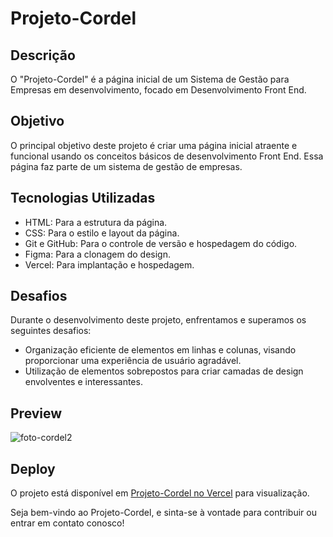 # Projeto-Cordel

## Descrição

O "Projeto-Cordel" é a página inicial de um Sistema de Gestão para Empresas em desenvolvimento, focado em Desenvolvimento Front End.

## Objetivo

O principal objetivo deste projeto é criar uma página inicial atraente e funcional usando os conceitos básicos de desenvolvimento Front End. Essa página faz parte de um sistema de gestão de empresas.

## Tecnologias Utilizadas

- HTML: Para a estrutura da página.
- CSS: Para o estilo e layout da página.
- Git e GitHub: Para o controle de versão e hospedagem do código.
- Figma: Para a clonagem do design.
- Vercel: Para implantação e hospedagem.

## Desafios

Durante o desenvolvimento deste projeto, enfrentamos e superamos os seguintes desafios:

- Organização eficiente de elementos em linhas e colunas, visando proporcionar uma experiência de usuário agradável.
- Utilização de elementos sobrepostos para criar camadas de design envolventes e interessantes.

## Preview

![foto-cordel2](https://github.com/LucasMiguel2003/Projeto-Cordel/assets/127208684/01e0e676-baf6-4226-b399-f299b586c0cf)


## Deploy

O projeto está disponível em [Projeto-Cordel no Vercel](https://projeto-cordel-eight.vercel.app/) para visualização.

Seja bem-vindo ao Projeto-Cordel, e sinta-se à vontade para contribuir ou entrar em contato conosco!
